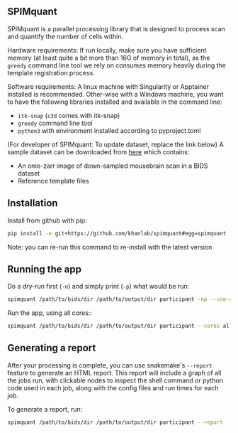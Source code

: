 ## SPIMquant

SPIMquant is a parallel processing library that is designed to process scan 
and quantify the number of cells within.

Hardware requirements: If run locally, make sure you have sufficient memory 
(at least quite a bit more than 16G of memory in total), as the `greedy` command 
line tool we rely on consumes memory heavily during the template registration process.

Software requirements: A linux machine with Singularity or Apptainer installed is 
recommended. Other-wise with a Windows machine, you want to have the following libraries 
installed and available in the command line:
- `itk-snap` (`c3d` comes with itk-snap)
- `greedy` command line tool
- `python3` with environment installed according to pyproject.toml

(For developer of SPIMquant: To update dataset, replace the link below)
A sample dataset can be downloaded from [here](https://drive.google.com/file/d/1-eVG_1VREKCE8auI81jyW4onyUcpzXI7/view?usp=sharing) 
which contains:
- An ome-zarr image of down-sampled mousebrain scan in a BIDS dataset
- Reference template files

## Installation

Install from github with pip:

```bash
pip install -e git+https://github.com/khanlab/spimquant#egg=spimquant
```

Note: you can re-run this command to re-install with the latest version

## Running the app

Do a dry-run first (`-n`) and simply print (`-p`) what would be run:

```bash
spimquant /path/to/bids/dir /path/to/output/dir participant -np --use-apptainer
```

Run the app, using all cores::

```bash
spimquant /path/to/bids/dir /path/to/output/dir participant --cores all --use-apptainer
```


## Generating a report

After your processing is complete, you can use snakemake's `--report` feature to generate
an HTML report. This report will include a graph of all the jobs run, with clickable nodes
to inspect the shell command or python code used in each job, along with the config files and
run times for each job. 

To generate a report, run:

```bash
spimquant /path/to/bids/dir /path/to/output/dir participant --report
```


